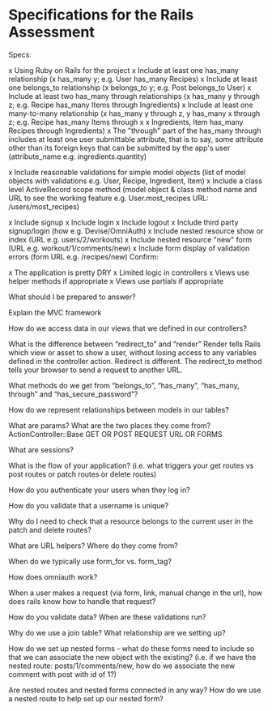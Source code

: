 # Specifications for the Rails Assessment
Specs:

 x Using Ruby on Rails for the project
 x Include at least one has_many relationship (x has_many y; e.g. User has_many Recipes)
 x Include at least one belongs_to relationship (x belongs_to y; e.g. Post belongs_to User)
 x Include at least two has_many through relationships (x has_many y through z; e.g. Recipe has_many Items through Ingredients)
 x Include at least one many-to-many relationship (x has_many y through z, y has_many x through z; e.g. Recipe has_many Items through x x Ingredients, Item has_many Recipes through Ingredients)
 x The "through" part of the has_many through includes at least one user submittable attribute, that is to say, some attribute other than its foreign keys that can be submitted by the app's user (attribute_name e.g. ingredients.quantity)

 x Include reasonable validations for simple model objects (list of model objects with validations e.g. User, Recipe, Ingredient, Item)
 x Include a class level ActiveRecord scope method (model object & class method name and URL to see the working feature e.g. User.most_recipes URL: /users/most_recipes)

 x Include signup
 x Include login
 x Include logout
 x Include third party signup/login (how e.g. Devise/OmniAuth)
 x Include nested resource show or index (URL e.g. users/2/workouts)
 x Include nested resource "new" form (URL e.g. workout/1/comments/new)
 x Include form display of validation errors (form URL e.g. /recipes/new)
Confirm:

 x The application is pretty DRY
 x Limited logic in controllers
 x Views use helper methods if appropriate
 x Views use partials if appropriate


 What should I be prepared to answer?


Explain the MVC framework

How do we access data in our views that we defined in our controllers?

What is the difference between “redirect_to” and “render”
    Render tells Rails which view or asset to show a user, without losing access to any variables defined in the controller action. Redirect is different. The redirect_to method tells your browser to send a request to another URL.

What methods do we get from “belongs_to”, “has_many”, “has_many, through” and “has_secure_password”?

How do we represent relationships between models in our tables?

What are params? What are the two places they come from?
ActionController::Base GET OR POST REQUEST URL OR FORMS

What are sessions?

What is the flow of your application? (i.e. what triggers your get routes vs post routes or patch routes or delete routes)

How do you authenticate your users when they log in?

How do you validate that a username is unique?

Why do I need to check that a resource belongs to the current user in the patch and delete routes?

What are URL helpers? Where do they come from?

When do we typically use form_for vs. form_tag?

How does omniauth work?

When a user makes a request (via form, link, manual change in the url), how does rails know how to handle that request?

How do you validate data? When are these validations run?

Why do we use a join table? What relationship are we setting up?

How do we set up nested forms - what do these forms need to include so that we can associate the new object with the existing? (i.e. if we have the nested route: posts/1/comments/new, how do we associate the new comment with post with id of 1?)

Are nested routes and nested forms connected in any way? How do we use a nested route to help set up our nested form?

